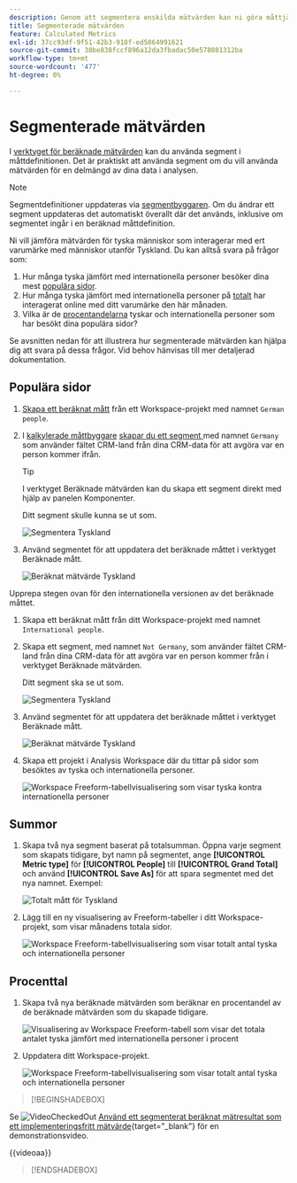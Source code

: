 ```yaml
---
description: Genom att segmentera enskilda mätvärden kan ni göra måttjämförelser i samma rapport.
title: Segmenterade mätvärden
feature: Calculated Metrics
exl-id: 37cc93df-9f51-42b3-918f-ed5864991621
source-git-commit: 38be838fccf896a12da3fbadac50e578081312ba
workflow-type: tm+mt
source-wordcount: '477'
ht-degree: 0%

---
```


# Segmenterade mätvärden

I [verktyget för beräknade mätvärden](cm-build-metrics.md#definition-builder) kan du använda segment i måttdefinitionen. Det är praktiskt att använda segment om du vill använda mätvärden för en delmängd av dina data i analysen.

>[!NOTE]
>
>Segmentdefinitioner uppdateras via [segmentbyggaren](/help/components/segments/seg-builder.md). Om du ändrar ett segment uppdateras det automatiskt överallt där det används, inklusive om segmentet ingår i en beräknad måttdefinition.
>

Ni vill jämföra mätvärden för tyska människor som interagerar med ert varumärke med människor utanför Tyskland. Du kan alltså svara på frågor som:

1. Hur många tyska jämfört med internationella personer besöker dina mest [populära sidor](#popular-pages).
1. Hur många tyska jämfört med internationella personer på [totalt](#totals) har interagerat online med ditt varumärke den här månaden.
1. Vilka är de [procentandelarna](#percentages) tyskar och internationella personer som har besökt dina populära sidor?

Se avsnitten nedan för att illustrera hur segmenterade mätvärden kan hjälpa dig att svara på dessa frågor. Vid behov hänvisas till mer detaljerad dokumentation.

## Populära sidor

1. [Skapa ett beräknat mått](cm-workflow.md) från ett Workspace-projekt med namnet `German people`.
1. I [kalkylerade måttbyggare](cm-build-metrics.md) [skapar du ett segment ](/help/components/segments/seg-builder.md) med namnet `Germany` som använder fältet CRM-land från dina CRM-data för att avgöra var en person kommer ifrån.

   >[!TIP]
   >
   >I verktyget Beräknade mätvärden kan du skapa ett segment direkt med hjälp av panelen Komponenter.
   >   

   Ditt segment skulle kunna se ut som.

   ![Segmentera Tyskland](assets/filter-germany.png)

1. Använd segmentet för att uppdatera det beräknade måttet i verktyget Beräknade mått.

   ![Beräknat mätvärde Tyskland](assets/calculated-metric-germany.png)

Upprepa stegen ovan för den internationella versionen av det beräknade måttet.

1. Skapa ett beräknat mått från ditt Workspace-projekt med namnet `International people`.
1. Skapa ett segment, med namnet `Not Germany`, som använder fältet CRM-land från dina CRM-data för att avgöra var en person kommer från i verktyget Beräknade mätvärden.

   Ditt segment ska se ut som.

   ![Segmentera Tyskland](assets/filter-not-germany.png)

1. Använd segmentet för att uppdatera det beräknade måttet i verktyget Beräknade mått.

   ![Beräknat mätvärde Tyskland](assets/calculated-metric-notgermany.png)


1. Skapa ett projekt i Analysis Workspace där du tittar på sidor som besöktes av tyska och internationella personer.

   ![Workspace Freeform-tabellvisualisering som visar tyska kontra internationella personer](assets/workspace-german-vs-international.png)


## Summor

1. Skapa två nya segment baserat på totalsumman. Öppna varje segment som skapats tidigare, byt namn på segmentet, ange **[!UICONTROL Metric type]** för **[!UICONTROL People]** till **[!UICONTROL Grand Total]** och använd **[!UICONTROL Save As]** för att spara segmentet med det nya namnet. Exempel:

   ![Totalt mått för Tyskland](assets/calculated-metric-germany-total.png)

1. Lägg till en ny visualisering av Freeform-tabeller i ditt Workspace-projekt, som visar månadens totala sidor.

   ![Workspace Freeform-tabellvisualisering som visar totalt antal tyska och internationella personer](assets/workspace-german-vs-international-totals.png)


## Procenttal

1. Skapa två nya beräknade mätvärden som beräknar en procentandel av de beräknade mätvärden som du skapade tidigare.

   ![Visualisering av Workspace Freeform-tabell som visar det totala antalet tyska jämfört med internationella personer i procent](assets/calculated-metric-germany-total-percentage.png)


1. Uppdatera ditt Workspace-projekt.

   ![Workspace Freeform-tabellvisualisering som visar totalt antal tyska och internationella personer](assets/workspace-german-vs-international-totals-percentage.png)



>[!BEGINSHADEBOX]

Se ![VideoCheckedOut](/help/assets/icons/VideoCheckedOut.svg) [Använd ett segmenterat beräknat mätresultat som ett implementeringsfritt mätvärde](https://video.tv.adobe.com/v/25407?quality=12&learn=on){target="_blank"} för en demonstrationsvideo.

{{videoaa}}

>[!ENDSHADEBOX]


